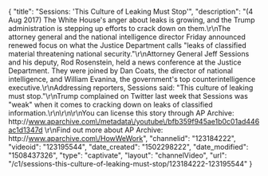{
    "title": "Sessions: 'This Culture of Leaking Must Stop'",
    "description": "(4 Aug 2017) The White House's anger about leaks is growing, and the Trump administration is stepping up efforts to crack down on them.\r\nThe attorney general and the national intelligence director Friday announced renewed focus on what the Justice Department calls \"leaks of classified material threatening national security.\"\r\nAttorney General Jeff Sessions and his deputy, Rod Rosenstein, held a news conference at the Justice Department. They were joined by Dan Coats, the director of national intelligence, and William Evanina, the government's top counterintelligence executive.\r\nAddressing reporters, Sessions said: \"This culture of leaking must stop.\"\r\nTrump complained on Twitter last week that Sessions was \"weak\" when it comes to cracking down on leaks of classified information.\r\n\r\n\r\nYou can license this story through AP Archive: http:\/\/www.aparchive.com\/metadata\/youtube\/bfb359f945ae1b0c01ad446ac1d1347d \r\nFind out more about AP Archive: http:\/\/www.aparchive.com\/HowWeWork",
    "channelid": "123184222",
    "videoid": "123195544",
    "date_created": "1502298222",
    "date_modified": "1508437326",
    "type": "captivate",
    "layout": "channelVideo",
    "url": "\/c1\/sessions-this-culture-of-leaking-must-stop\/123184222-123195544"
}